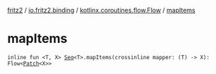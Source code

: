 [fritz2](../../index.md) / [io.fritz2.binding](../index.md) / [kotlinx.coroutines.flow.Flow](index.md) / [mapItems](./map-items.md)

# mapItems

`inline fun <T, X> `[`Seq`](../-seq.md)`<T>.mapItems(crossinline mapper: (T) -> X): Flow<`[`Patch`](../-patch/index.md)`<X>>`